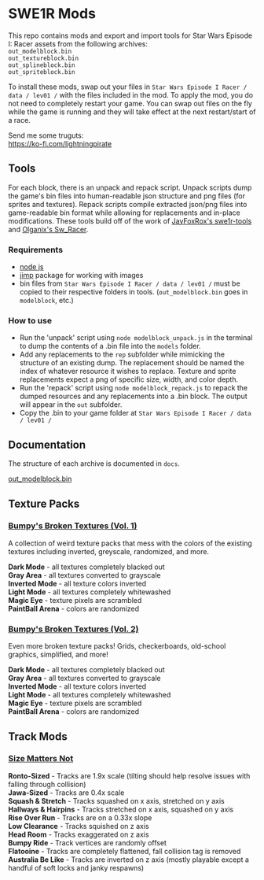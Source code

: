 # SWE1R Mods
 
This repo contains mods and export and import tools for Star Wars Episode I: Racer assets from the following archives:  
`out_modelblock.bin`  
`out_textureblock.bin`  
`out_splineblock.bin`  
`out_spriteblock.bin`  

To install these mods, swap out your files in `Star Wars Episode I Racer / data / lev01 /` with the files included in the mod. To apply the mod, you do not need to completely restart your game. You can swap out files on the fly while the game is running and they will take effect at the next restart/start  of a race.

Send me some truguts:  
https://ko-fi.com/lightningpirate

## Tools

For each block, there is an unpack and repack script. Unpack scripts dump the game's bin files into human-readable json structure and png files (for sprites and textures). Repack scripts compile extracted json/png files into game-readable bin format while allowing for replacements and in-place modifications. These tools build off of the work of [JayFoxRox's swe1r-tools](https://github.com/OpenSWE1R/swe1r-tools) and [Olganix's Sw_Racer](https://github.com/Olganix/Sw_Racer/). 

### Requirements

* [node js](https://nodejs.org/en)
* [jimp](https://www.npmjs.com/package/jimp) package for working with images
* bin files from `Star Wars Episode I Racer / data / lev01 /` must be copied to their respective folders in tools. (`out_modelblock.bin` goes in `modelblock`, etc.)

### How to use

* Run the 'unpack' script using `node modelblock_unpack.js` in the terminal to dump the contents of a .bin file into the `models` folder. 
* Add any replacements to the `rep` subfolder while mimicking the structure of an existing dump. The replacement should be named the index of whatever resource it wishes to replace. Texture and sprite replacements expect a png of specific size, width, and color depth. 
* Run the 'repack' script using `node modelblock_repack.js` to repack the dumped resources and any replacements into a .bin block. The output will appear in the `out` subfolder.
* Copy the .bin to your game folder at `Star Wars Episode I Racer / data / lev01 /`

## Documentation
The structure of each archive is documented in `docs`. 

[out_modelblock.bin](https://github.com/louriccia/SWE1R-Mods/blob/main/docs/modelblock.md)

## Texture Packs

### [Bumpy's Broken Textures (Vol. 1)](https://github.com/louriccia/SWE1R-Mods/tree/main/Texture%20Packs/BumpysBrokenTexturesVol1)
A collection of weird texture packs that mess with the colors of the existing textures including inverted, greyscale, randomized, and more. 

**Dark Mode** - all textures completely blacked out  
**Gray Area** - all textures converted to grayscale  
**Inverted Mode** - all texture colors inverted  
**Light Mode** - all textures completely whitewashed  
**Magic Eye** - texture pixels are scrambled  
**PaintBall Arena** - colors are randomized  

### [Bumpy's Broken Textures (Vol. 2)](https://github.com/louriccia/SWE1R-Mods/tree/main/Texture%20Packs/BumpysBrokenTexturesVol2)
Even more broken texture packs! Grids, checkerboards, old-school graphics, simplified, and more!

**Dark Mode** - all textures completely blacked out  
**Gray Area** - all textures converted to grayscale  
**Inverted Mode** - all texture colors inverted  
**Light Mode** - all textures completely whitewashed  
**Magic Eye** - texture pixels are scrambled  
**PaintBall Arena** - colors are randomized  


## Track Mods

### [Size Matters Not](https://github.com/louriccia/SWE1R-Mods/tree/main/Track%20Mods/SizeMattersNot)

**Ronto-Sized** - Tracks are 1.9x scale (tilting should help resolve issues with falling through collision)  
**Jawa-Sized** - Tracks are 0.4x scale  
**Squash & Stretch** - Tracks squashed on x axis, stretched on y axis  
**Hallways & Hairpins** - Tracks stretched on x axis, squashed on y axis  
**Rise Over Run** - Tracks are on a 0.33x slope  
**Low Clearance** - Tracks squished on z axis  
**Head Room** - Tracks exaggerated on z axis  
**Bumpy Ride** - Track vertices are randomly offset  
**Flatooine** - Tracks are completely flattened, fall collision tag is removed  
**Australia Be Like** - Tracks are inverted on z axis (mostly playable except a handful of soft locks and janky respawns)  
